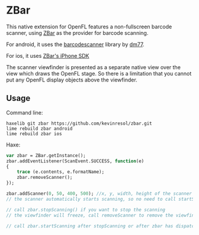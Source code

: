 # ZBar

This native extension for OpenFL features a non-fullscreen barcode scanner, using 
[ZBar](http://sourceforge.net/projects/zbar/) as the provider for barcode scanning.

For android, it uses the [barcodescanner](https://github.com/dm77/barcodescanner) library by [dm77](https://github.com/dm77).

For ios, it uses [ZBar's iPhone SDK](http://sourceforge.net/projects/zbar/files/iPhoneSDK/ZBarSDK-1.2.dmg/download)

The scanner viewfinder is presented as a separate native view over the view which draws the OpenFL stage. So there is a limitation that you cannot put any OpenFL display objects above the viewfinder.

## Usage

Command line:
```
haxelib git zbar https://github.com/kevinresol/zbar.git
lime rebuild zbar android
lime rebuild zbar ios
```

Haxe:
```haxe
var zbar = ZBar.getInstance();
zbar.addEventListener(ScanEvent.SUCCESS, function(e) 
{
	trace (e.contents, e.formatName);
	zbar.removeScanner();
});

zbar.addScanner(0, 50, 400, 500); //x, y, width, height of the scanner view
// the scanner automatically starts scanning, so no need to call startScanning here.

// call zbar.stopScanning() if you want to stop the scanning
// the viewfinder will freeze, call removeScanner to remove the viewfinder

// call zbar.startScanning after stopScanning or after zbar has dispatched an event

```
